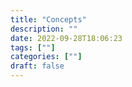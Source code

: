 ```yaml
---
title: "Concepts"
description: "" 
date: 2022-09-28T18:06:23
tags: [""]
categories: [""]
draft: false
---
```

